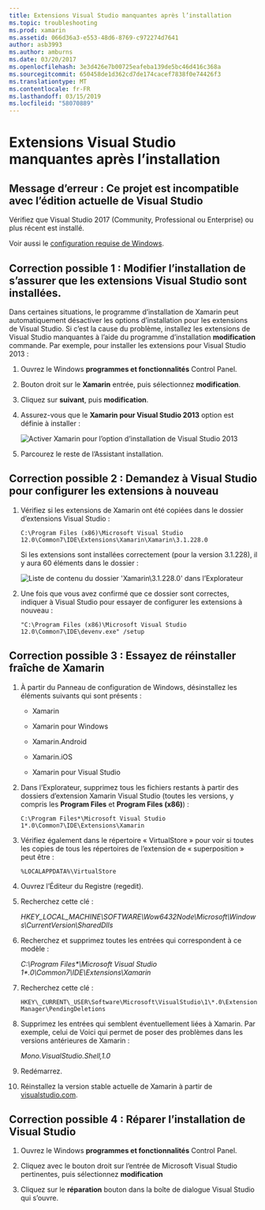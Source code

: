 ```yaml
---
title: Extensions Visual Studio manquantes après l’installation
ms.topic: troubleshooting
ms.prod: xamarin
ms.assetid: 066d36a3-e553-48d6-8769-c972274d7641
author: asb3993
ms.author: amburns
ms.date: 03/20/2017
ms.openlocfilehash: 3e3d426e7b00725eafeba139de5bc46d416c368a
ms.sourcegitcommit: 650458de1d362cd7de174cacef7838f0e74426f3
ms.translationtype: MT
ms.contentlocale: fr-FR
ms.lasthandoff: 03/15/2019
ms.locfileid: "58070889"
---
```

# <a name="missing-visual-studio-extensions-after-installation"></a>Extensions Visual Studio manquantes après l’installation

## <a name="error-message-this-project-is-incompatible-with-the-current-edition-of-visual-studio"></a>Message d’erreur : Ce projet est incompatible avec l’édition actuelle de Visual Studio

Vérifiez que Visual Studio 2017 (Community, Professional ou Enterprise) ou plus récent est installé.

Voir aussi le [configuration requise de Windows](~/cross-platform/get-started/requirements.md#windows-requirements).

## <a name="possible-fix-1-change-the-installation-to-make-sure-the-visual-studio-extensions-are-installed"></a>Correction possible 1 : Modifier l’installation de s’assurer que les extensions Visual Studio sont installées.

Dans certaines situations, le programme d’installation de Xamarin peut automatiquement désactiver les options d’installation pour les extensions de Visual Studio. Si c’est la cause du problème, installez les extensions de Visual Studio manquantes à l’aide du programme d’installation **modification** commande. Par exemple, pour installer les extensions pour Visual Studio 2013 :

1. Ouvrez le Windows **programmes et fonctionnalités** Control Panel.

2. Bouton droit sur le **Xamarin** entrée, puis sélectionnez **modification**.

3. Cliquez sur **suivant**, puis **modification**.

4. Assurez-vous que le **Xamarin pour Visual Studio 2013** option est définie à installer :

    ![](missing-vs-extensions-images/installer.png "Activer Xamarin pour l’option d’installation de Visual Studio 2013")

5. Parcourez le reste de l’Assistant installation.

## <a name="possible-fix-2-ask-visual-studio-to-set-up-the-extensions-again"></a>Correction possible 2 : Demandez à Visual Studio pour configurer les extensions à nouveau

1. Vérifiez si les extensions de Xamarin ont été copiées dans le dossier d’extensions Visual Studio :

    `C:\Program Files (x86)\Microsoft Visual Studio 12.0\Common7\IDE\Extensions\Xamarin\Xamarin\3.1.228.0`

    Si les extensions sont installées correctement (pour la version 3.1.228), il y aura 60 éléments dans le dossier :


    ![](missing-vs-extensions-images/folder.png "Liste de contenu du dossier 'Xamarin\3.1.228.0' dans l’Explorateur")

2. Une fois que vous avez confirmé que ce dossier sont correctes, indiquer à Visual Studio pour essayer de configurer les extensions à nouveau :

    `"C:\Program Files (x86)\Microsoft Visual Studio 12.0\Common7\IDE\devenv.exe" /setup`

## <a name="possible-fix-3-try-a-fresh-reinstall-of-xamarin"></a>Correction possible 3 : Essayez de réinstaller fraîche de Xamarin

1.  À partir du Panneau de configuration de Windows, désinstallez les éléments suivants qui sont présents :

    *   Xamarin

    *   Xamarin pour Windows

    *   Xamarin.Android

    *   Xamarin.iOS

    *   Xamarin pour Visual Studio

2.  Dans l’Explorateur, supprimez tous les fichiers restants à partir des dossiers d’extension Xamarin Visual Studio (toutes les versions, y compris les **Program Files** et **Program Files (x86)**) :

    `C:\Program Files*\Microsoft Visual Studio 1*.0\Common7\IDE\Extensions\Xamarin`

3.  Vérifiez également dans le répertoire « VirtualStore » pour voir si toutes les copies de tous les répertoires de l’extension de « superposition » peut être :

    `%LOCALAPPDATA%\VirtualStore`

4.  Ouvrez l’Éditeur du Registre (regedit).

5.  Recherchez cette clé :

    _HKEY\_LOCAL\_MACHINE\SOFTWARE\Wow6432Node\Microsoft\Windows\CurrentVersion\SharedDlls_

6.  Recherchez et supprimez toutes les entrées qui correspondent à ce modèle :

    _C:\Program Files\*\Microsoft Visual Studio 1\*.0\Common7\IDE\Extensions\Xamarin_

7.  Recherchez cette clé :

    `HKEY\_CURRENT\_USER\Software\Microsoft\VisualStudio\1\*.0\ExtensionManager\PendingDeletions`

8.  Supprimez les entrées qui semblent éventuellement liées à Xamarin. Par exemple, celui de Voici qui permet de poser des problèmes dans les versions antérieures de Xamarin :

    _Mono.VisualStudio.Shell,1.0_

9.  Redémarrez.

10.  Réinstallez la version stable actuelle de Xamarin à partir de [visualstudio.com](https://visualstudio.com/xamarin).

## <a name="possible-fix-4-repair-visual-studio-installation"></a>Correction possible 4 : Réparer l’installation de Visual Studio

1.  Ouvrez le Windows **programmes et fonctionnalités** Control Panel.

2.  Cliquez avec le bouton droit sur l’entrée de Microsoft Visual Studio pertinentes, puis sélectionnez **modification**

3.  Cliquez sur le **réparation** bouton dans la boîte de dialogue Visual Studio qui s’ouvre.
